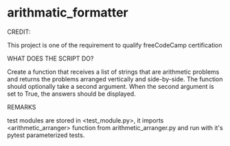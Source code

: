 # arithmatic_formatter

CREDIT:

This project is one of the requirement to qualify freeCodeCamp <Scientific Computing with Python> certification



WHAT DOES THE SCRIPT DO?

Create a function that receives a list of strings that are arithmetic problems and returns the problems arranged vertically and side-by-side. 
The function should optionally take a second argument. 
When the second argument is set to True, the answers should be displayed.



REMARKS

test modules are stored in <test_module.py>, it imports <arithmetic_arranger> function from arithmetic_arranger.py and run with it's pytest parameterized tests.
